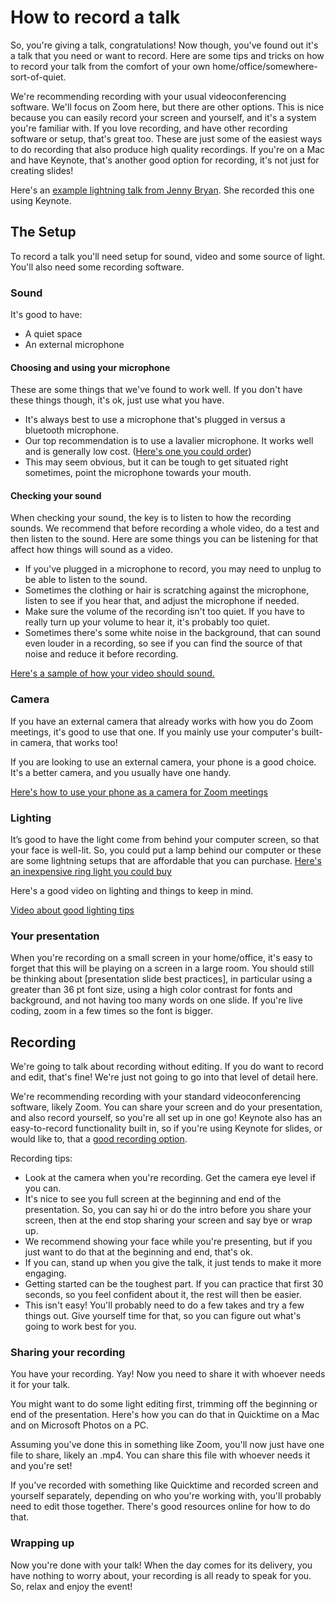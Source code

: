 # How to record a talk

So, you're giving a talk, congratulations! Now though, you've found out it's a talk that you need or want to record. Here are some tips and tricks on how to record your talk from the comfort of your own home/office/somewhere-sort-of-quiet.

We're recommending recording with your usual videoconferencing software. We'll focus on Zoom here, but there are other options. This is nice because you can easily record your screen and yourself, and it's a system you're familiar with. If you love recording, and have other recording software or setup, that's great too. These are just some of the easiest ways to do recording that also produce high quality recordings. If you're on a Mac and have Keynote, that's another good option for recording, it's not just for creating slides!

Here's an [example lightning talk from Jenny Bryan](https://youtu.be/ES1LTlnpLMk). She recorded this one using Keynote. 

## The Setup

To record a talk you'll need setup for sound, video and some source of light. You'll also need some recording software. 

### Sound

It's good to have:
* A quiet space
* An external microphone

#### Choosing and using your microphone

These are some things that we've found to work well. If you don't have these things though, it's ok, just use what you have. 

* It's always best to use a microphone that's plugged in versus a bluetooth microphone.
* Our top recommendation is to use a lavalier microphone. It works well and is generally low cost. ([Here's one you could order](https://www.amazon.com/dp/B07FQNBKDK))
* This may seem obvious, but it can be tough to get situated right sometimes, point the microphone towards your mouth. 

#### Checking your sound

When checking your sound, the key is to listen to how the recording sounds. We recommend that before recording a whole video, do a test and then listen to the sound. 
Here are some things you can be listening for that affect how things will sound as a video.

* If you've plugged in a microphone to record, you may need to unplug to be able to listen to the sound.
* Sometimes the clothing or hair is scratching against the microphone, listen to see if you hear that, and adjust the microphone if needed.
* Make sure the volume of the recording isn't too quiet. If you have to really turn up your volume to hear it, it's probably too quiet. 
* Sometimes there's some white noise in the background, that can sound even louder in a recording, so see if you can find the source of that noise and reduce it before recording. 

[Here's a sample of how your video should sound.](https://youtu.be/qwkokAQ8rYk)

### Camera

If you have an external camera that already works with how you do Zoom meetings, it's good to use that one. If you mainly use your computer's built-in camera, that works too!

If you are looking to use an external camera, your phone is a good choice. It's a better camera, and you usually have one handy.

[Here's how to use your phone as a camera for Zoom meetings](https://ats.udel.edu/conferencing/zoom/cameraphone/)

### Lighting

It’s good to have the light come from behind your computer screen, so that your face is well-lit. So, you could put a lamp behind our computer or these are some lightning setups that are affordable that you can purchase. [Here's an inexpensive ring light you could buy](https://www.amazon.com/dp/B08DD36M29)

Here's a good video on lighting and things to keep in mind. 

[Video about good lighting tips](https://www.youtube.com/watch?v=XSif3dWCX8g&t=319s)

### Your presentation

When you're recording on a small screen in your home/office, it's easy to forget that this will be playing on a screen in a large room. You should still be thinking about [presentation slide best practices], in particular using a greater than 36 pt font size, using a high color contrast for fonts and background, and not having too many words on one slide. If you're live coding, zoom in a few times so the font is bigger. 


## Recording

We're going to talk about recording without editing. If you do want to record and edit, that's fine! We're just not going to go into that level of detail here. 

We're recommending recording with your standard videoconferencing software, likely Zoom. You can share your screen and do your presentation, and also record yourself, so you're all set up in one go! Keynote also has an easy-to-record functionality built in, so if you're using Keynote for slides, or would like to, that a [good recording option](https://support.apple.com/lt-lt/guide/keynote/tan81813d552/mac).

Recording tips:
* Look at the camera when you're recording. Get the camera eye level if you can. 
* It's nice to see you full screen at the beginning and end of the presentation. So, you can say hi or do the intro before you share your screen, then at the end stop sharing your screen and say bye or wrap up. 
* We recommend showing your face while you're presenting, but if you just want to do that at the beginning and end, that's ok. 
* If you can, stand up when you give the talk, it just tends to make it more engaging.
* Getting started can be the toughest part. If you can practice that first 30 seconds, so you feel confident about it, the rest will then be easier. 
* This isn't easy! You'll probably need to do a few takes and try a few things out. Give yourself time for that, so you can figure out what's going to work best for you.

### Sharing your recording

You have your recording. Yay! Now you need to share it with whoever needs it for your talk. 

You might want to do some light editing first, trimming off the beginning or end of the presentation. Here's how you can do that in Quicktime on a Mac and on Microsoft Photos on a PC. 

Assuming you've done this in something like Zoom, you'll now just have one file to share, likely an .mp4. You can share this file with whoever needs it and you're set!

If you've recorded with something like Quicktime and recorded screen and yourself separately, depending on who you're working with, you'll probably need to edit those together. There's good resources online for how to do that. 


### Wrapping up

Now you're done with your talk! When the day comes for its delivery, you have nothing to worry about, your recording is all ready to speak for you. So, relax and enjoy the event!






 
